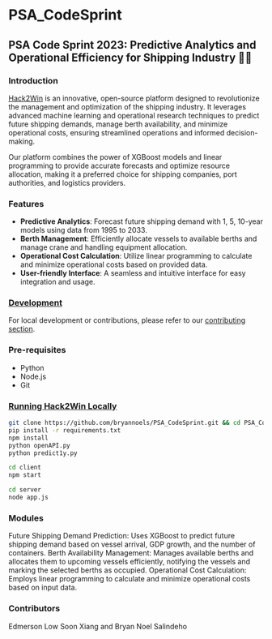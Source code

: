# PSA_CodeSprint
## PSA Code Sprint 2023: Predictive Analytics and Operational Efficiency for Shipping Industry 🌊🚢

### Introduction
[Hack2Win](https://tinyurl.com/Hack2WinPSA2023) is an innovative, open-source platform designed to revolutionize the management and optimization of the shipping industry. It leverages advanced machine learning and operational research techniques to predict future shipping demands, manage berth availability, and minimize operational costs, ensuring streamlined operations and informed decision-making.

Our platform combines the power of XGBoost models and linear programming to provide accurate forecasts and optimize resource allocation, making it a preferred choice for shipping companies, port authorities, and logistics providers.

### Features
- **Predictive Analytics**: Forecast future shipping demand with 1, 5, 10-year models using data from 1995 to 2033.
- **Berth Management**: Efficiently allocate vessels to available berths and manage crane and handling equipment allocation.
- **Operational Cost Calculation**: Utilize linear programming to calculate and minimize operational costs based on provided data.
- **User-friendly Interface**: A seamless and intuitive interface for easy integration and usage.

### [Development](#development)
For local development or contributions, please refer to our [contributing section](#contributing).

### Pre-requisites
- Python
- Node.js
- Git

### [Running Hack2Win Locally](#running-hack2win-locally)
```sh
git clone https://github.com/bryannoels/PSA_CodeSprint.git && cd PSA_CodeSprint
pip install -r requirements.txt
npm install
python openAPI.py
python predict1y.py
```
```sh
cd client
npm start
```

```sh
cd server
node app.js
```

### Modules
Future Shipping Demand Prediction: Uses XGBoost to predict future shipping demand based on vessel arrival, GDP growth, and the number of containers.
Berth Availability Management: Manages available berths and allocates them to upcoming vessels efficiently, notifying the vessels and marking the selected berths as occupied.
Operational Cost Calculation: Employs linear programming to calculate and minimize operational costs based on input data.

### Contributors
Edmerson Low Soon Xiang and 
Bryan Noel Salindeho

